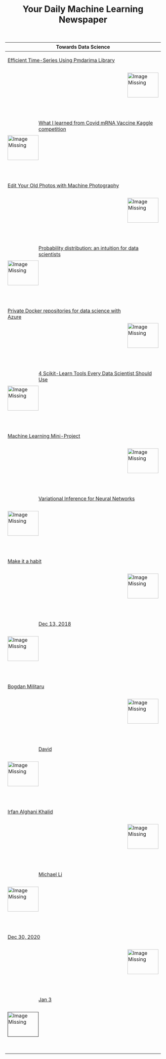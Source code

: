 <header><h1>Your Daily Machine Learning Newspaper</h1></header>


| Towards Data Science                                                                                                                                                                                                                                                                                                                                                                                         |
|--------------------------------------------------------------------------------------------------------------------------------------------------------------------------------------------------------------------------------------------------------------------------------------------------------------------------------------------------------------------------------------------------------------|
| <p><a href="https://towardsdatascience.com/efficient-time-series-using-pythons-pmdarima-library-f6825407b7f0"><img width="100" height="80" align='right' src="https://cdn-images-1.medium.com/max/1200/1*pKpCFuxIIQ1AMDP9EjkoLA.jpeg"                     alt="Image Missing" style="vertical-align:middle;margin:50px 0px">Efficient Time-Series Using Pmdarima Library</a></p>&nbsp;&nbsp;                 |
| <p><a href="https://towardsdatascience.com/what-i-learned-from-stanfords-covid-mrna-vaccine-kaggle-competition-98d3f454eef"><img width="100" height="80" align='left' src="https://cdn-images-1.medium.com/max/1200/0*PLN_o824gwYQ32af"                     alt="Image Missing" style="vertical-align:middle;margin:50px 0px">What I learned from Covid mRNA Vaccine Kaggle competition</a></p>&nbsp;&nbsp;  |
| <p><a href="https://towardsdatascience.com/edit-your-old-photos-with-machine-learning-computational-photography-7ef27f40cfdf"><img width="100" height="80" align='right' src="https://cdn-images-1.medium.com/max/800/1*I8e_EmdhIxdJ2aqRibjBEg.jpeg"                     alt="Image Missing" style="vertical-align:middle;margin:50px 0px">Edit Your Old Photos with Machine Photography</a></p>&nbsp;&nbsp; |
| <p><a href="https://towardsdatascience.com/probability-distribution-an-intuition-for-data-scientists-72d68a8feb4"><img width="100" height="80" align='left' src="https://cdn-images-1.medium.com/max/800/0*a_4mhWCfsRvAoDE7"                     alt="Image Missing" style="vertical-align:middle;margin:50px 0px">Probability distribution: an intuition for data scientists</a></p>&nbsp;&nbsp;            |
| <p><a href="https://towardsdatascience.com/private-docker-repositories-for-data-science-with-azure-cccb2b37a647"><img width="100" height="80" align='right' src="https://cdn-images-1.medium.com/max/800/0*pY4Ik37eGgxFI2ds"                     alt="Image Missing" style="vertical-align:middle;margin:50px 0px">Private Docker repositories for data science with Azure</a></p>&nbsp;&nbsp;               |
| <p><a href="https://towardsdatascience.com/4-scikit-learn-tools-every-data-scientist-should-use-4ee942958d9e"><img width="100" height="80" align='left' src="https://cdn-images-1.medium.com/max/800/1*aaRQT2fLrR8T33t377WVRQ.png"                     alt="Image Missing" style="vertical-align:middle;margin:50px 0px">4 Scikit-Learn Tools Every Data Scientist Should Use</a></p>&nbsp;&nbsp;            |
| <p><a href="https://towardsdatascience.com/machine-learning-mini-project-6f67e511ffd3"><img width="100" height="80" align='right' src="https://cdn-images-1.medium.com/max/800/1*411eDRja1cgc6gRRWVcHNQ.jpeg"                     alt="Image Missing" style="vertical-align:middle;margin:50px 0px">Machine Learning Mini-Project</a></p>&nbsp;&nbsp;                                                        |
| <p><a href="https://towardsdatascience.com/variational-inference-for-neural-networks-a4b5cf72b24"><img width="100" height="80" align='left' src="https://cdn-images-1.medium.com/max/800/1*npNCAtYcY2oJWcaUycvBzA.jpeg"                     alt="Image Missing" style="vertical-align:middle;margin:50px 0px">Variational Inference for Neural Networks</a></p>&nbsp;&nbsp;                                  |
| <p><a href="https://towardsdatascience.com/how-to-get-the-most-out-of-towards-data-science-3bf37f75a345"><img width="100" height="80" align='right' src="https://cdn-images-1.medium.com/max/2400/gradv/29/81/30/darken/25/1*AO2RBrRUBSqUpbysfzSEWA.jpeg"                     alt="Image Missing" style="vertical-align:middle;margin:50px 0px">Make it a habit</a></p>&nbsp;&nbsp;                          |
| <p><a href="https://towardsdatascience.com/market-intelligence-powered-by-deep-learning-bb63dae49481"><img width="100" height="80" align='left' src="https://cdn-images-1.medium.com/max/800/0*RaWDKCcOCfGvAxUt"                     alt="Image Missing" style="vertical-align:middle;margin:50px 0px">Dec 13, 2018</a></p>&nbsp;&nbsp;                                                                      |
| <p><a href="https://towardsdatascience.com/image-segmentation-change-the-color-of-your-car-step-by-step-guide-ba9aa16ee52e"><img width="100" height="80" align='right' src="https://cdn-images-1.medium.com/max/800/1*soOUga2SLJawx6D9CKfx3g.png"                     alt="Image Missing" style="vertical-align:middle;margin:50px 0px">Bogdan Militaru</a></p>&nbsp;&nbsp;                                  |
| <p><a href="https://towardsdatascience.com/saliency-map-using-pytorch-68270fe45e80"><img width="100" height="80" align='left' src="https://cdn-images-1.medium.com/max/800/1*znhdrsr7dPk0lCMeGxMNKQ.jpeg"                     alt="Image Missing" style="vertical-align:middle;margin:50px 0px">David</a></p>&nbsp;&nbsp;                                                                                    |
| <p><a href="https://towardsdatascience.com/universal-approximation-theorem-code-refactoring-for-software-2-0-20d4bdc3cf48"><img width="100" height="80" align='right' src="https://cdn-images-1.medium.com/max/800/0*XuGO_aywEizPUYDl"                     alt="Image Missing" style="vertical-align:middle;margin:50px 0px">Irfan Alghani Khalid</a></p>&nbsp;&nbsp;                                        |
| <p><a href="https://towardsdatascience.com/parameters-and-hyperparameters-aa609601a9ac"><img width="100" height="80" align='left' src="https://cdn-images-1.medium.com/max/800/1*Tid5h9TjJXtaUC4gu9riFw.png"                     alt="Image Missing" style="vertical-align:middle;margin:50px 0px">Michael Li</a></p>&nbsp;&nbsp;                                                                            |
| <p><a href="https://towardsdatascience.com/7-popular-activation-functions-you-should-know-in-deep-learning-and-how-to-use-them-with-keras-and-27b4d838dfe6"><img width="100" height="80" align='right' src=""                     alt="Image Missing" style="vertical-align:middle;margin:50px 0px">Dec 30, 2020</a></p>&nbsp;&nbsp;                                                                         |
| <p><a href=""><img width="100" height="80" align='left' src=""                     alt="Image Missing" style="vertical-align:middle;margin:50px 0px">Jan 3</a></p>&nbsp;&nbsp;                                                                                                                                                                                                                               |
